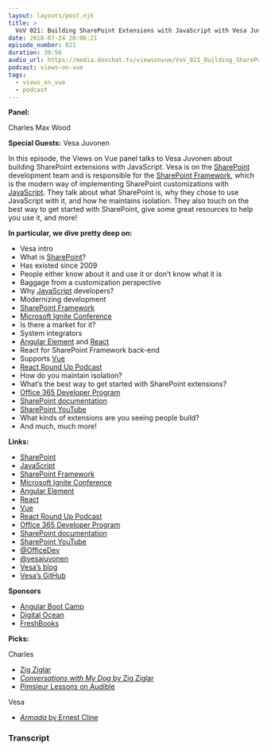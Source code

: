 ```yaml
---
layout: layouts/post.njk
title: >
  VoV 021: Building SharePoint Extensions with JavaScript with Vesa Juvonen LIVE at Microsoft Build
date: 2018-07-24 20:06:21
episode_number: 021
duration: 30:56
audio_url: https://media.devchat.tv/viewsonvue/VoV_021_Building_SharePoint_Extensions_with_JavaScript_with_Vesa_Juvonen_LIVE_at_Microsoft_Build.mp3
podcast: views-on-vue
tags:
  - views_on_vue
  - podcast
---
```


**Panel:**

Charles Max Wood

**Special Guests:** Vesa Juvonen

In this episode, the Views on Vue panel talks to Vesa Juvonen about building SharePoint extensions with JavaScript. Vesa is on the [SharePoint](https://products.office.com/en-US/sharepoint/collaboration?ms.officeurl=sharepoint) development team and is responsible for the [SharePoint Framework](https://github.com/SharePoint/sp-dev-docs/wiki), which is the modern way of implementing SharePoint customizations with [JavaScript](https://www.javascript.com/). They talk about what SharePoint is, why they chose to use JavaScript with it, and how he maintains isolation. They also touch on the best way to get started with SharePoint, give some great resources to help you use it, and more!

**In particular, we dive pretty deep on:**

- Vesa intro
- What is [SharePoint](https://products.office.com/en-US/sharepoint/collaboration?ms.officeurl=sharepoint)?
- Has existed since 2009
- People either know about it and use it or don’t know what it is
- Baggage from a customization perspective
- Why [JavaScript](https://www.javascript.com/) developers?
- Modernizing development
- [SharePoint Framework](https://github.com/SharePoint/sp-dev-docs/wiki)
- [Microsoft Ignite Conference](https://www.microsoft.com/en-us/ignite)
- Is there a market for it?
- System integrators
- [Angular Element](https://docs.angularjs.org/api/ng/function/angular.element) and [React](https://reactjs.org/)
- React for SharePoint Framework back-end
- Supports [Vue](https://vuejs.org/)
- [React Round Up Podcast](https://devchat.tv/react-round-up)
- How do you maintain isolation?
- What’s the best way to get started with SharePoint extensions?
- [Office 365 Developer Program](https://developer.microsoft.com/en-us/office)
- [SharePoint documentation](https://docs.microsoft.com/en-us/sharepoint/)
- [SharePoint YouTube](https://www.youtube.com/user/GetStartedSharePoint)
- What kinds of extensions are you seeing people build?
- And much, much more!

**Links:**

- [SharePoint](https://products.office.com/en-US/sharepoint/collaboration?ms.officeurl=sharepoint)
- [JavaScript](https://www.javascript.com/)
- [SharePoint Framework](https://github.com/SharePoint/sp-dev-docs/wiki)
- [Microsoft Ignite Conference](https://www.microsoft.com/en-us/ignite)
- [Angular Element](https://docs.angularjs.org/api/ng/function/angular.element)
- [React](https://reactjs.org/)
- [Vue](https://vuejs.org/)
- [React Round Up Podcast](https://devchat.tv/react-round-up)
- [Office 365 Developer Program](https://developer.microsoft.com/en-us/office)
- [SharePoint documentation](https://docs.microsoft.com/en-us/sharepoint/)
- [SharePoint YouTube](https://www.youtube.com/user/GetStartedSharePoint)
- [@OfficeDev](https://twitter.com/officedev?lang=en)
- [@vesajuvonen](https://twitter.com/vesajuvonen?ref_src=twsrc%255Egoogle%257Ctwcamp%255Eserp%257Ctwgr%255Eauthor)
- [Vesa’s blog](https://blogs.msdn.microsoft.com/vesku/)
- [Vesa’s GitHub](https://github.com/VesaJuvonen)

**Sponsors**

- [Angular Boot Camp](https://angularbootcamp.com/)
- [Digital Ocean](https://www.digitalocean.com/)
- [FreshBooks](https://www.freshbooks.com/invoice?ref=11731&utm_source=pbm&utm_medium=affiliate-program&utm_influencer=419364&utm_campaign=podcast-influencers)

**Picks:**

Charles

- [Zig Ziglar](https://www.ziglar.com/)
- [_Conversations with My Dog_ by Zig Ziglar](https://www.amazon.com/Conversations-My-Dog-Zig-Ziglar/dp/0805432604)
- [Pimsleur Lessons on Audible](https://www.audible.com/search?searchAuthor=Pimsleur)

Vesa

- [_Armada_ by Ernest Cline](https://www.amazon.com/Armada-novel-author-Ready-Player/dp/0804137277)

### Transcript
